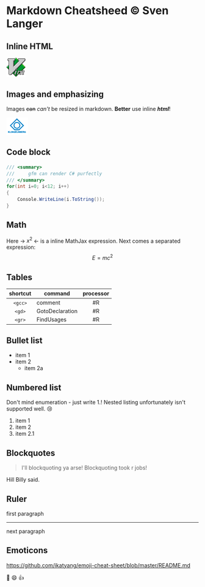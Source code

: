 # Markdown Cheatsheed &copy; Sven Langer

## Inline HTML

<img src="images/vimlogo.png" width="50px" />

## Images and emphasizing

Images ~~can~~ *can't* be resized in markdown. **Better** use inline ***html***!

![alternate text](images/Klingelnberg.png)

## Code block
``` csharp
/// <summary>
///		gfm can render C# purfectly
/// </summary>
for(int i=0; i<12; i++)
{
	Console.WriteLine(i.ToString());
}
```

## Math
Here -> $x^2$ <- is a inline MathJax expression.
Next comes a separated expression:
$$E=mc^2$$

## Tables
shortcut| command										| processor
:------:|---------------------------|:---------:
`<gcc>` | comment										|#R
`<gd>`  | GotoDeclaration						|#R
`<gr>`  | FindUsages								|#R

## Bullet list
* item 1
* item 2
	* item 2a

## Numbered list
Don't mind enumeration - just write 1.! Nested listing unfortunately isn't supported well. :cry:
1.  item 1
1.  item 2
 1.  item 2.1

## Blockquotes
> I'll blockquoting ya arse!
> Blockquoting took r jobs!

Hill Billy said.

## Ruler

first paragraph

---
next paragraph


## Emoticons

https://github.com/ikatyang/emoji-cheat-sheet/blob/master/README.md

:shit: :smile: :thumbsup:
